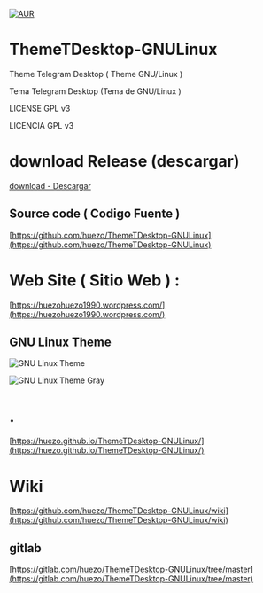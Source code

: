 [![AUR](https://img.shields.io/aur/license/yaourt.svg)](https://github.com/huezo/ThemeTDesktop-GNULinux) 


# ThemeTDesktop-GNULinux
Theme Telegram Desktop ( Theme GNU/Linux ) 

Tema Telegram Desktop (Tema de GNU/Linux ) 

LICENSE GPL v3 

LICENCIA GPL v3 

# download Release (descargar)
[download - Descargar](https://github.com/huezo/ThemeTDesktop-GNULinux/releases)

## Source code ( Codigo Fuente )

[https://github.com/huezo/ThemeTDesktop-GNULinux](https://github.com/huezo/ThemeTDesktop-GNULinux)

# Web Site ( Sitio Web ) :

[https://huezohuezo1990.wordpress.com/](https://huezohuezo1990.wordpress.com/)



[GNU_Linux]: https://github.com/huezo/ThemeTDesktop-GNULinux/raw/master/demo.png

[GNU_Linux2]: https://raw.githubusercontent.com/huezo/ThemeTDesktop-GNULinux/master/demo2.png


## GNU Linux Theme

![GNU Linux Theme][GNU_Linux]


![GNU Linux Theme Gray ][GNU_Linux2]


# .
[https://huezo.github.io/ThemeTDesktop-GNULinux/](https://huezo.github.io/ThemeTDesktop-GNULinux/)





# Wiki
[https://github.com/huezo/ThemeTDesktop-GNULinux/wiki](https://github.com/huezo/ThemeTDesktop-GNULinux/wiki)







## gitlab 

[https://gitlab.com/huezo/ThemeTDesktop-GNULinux/tree/master](https://gitlab.com/huezo/ThemeTDesktop-GNULinux/tree/master)




